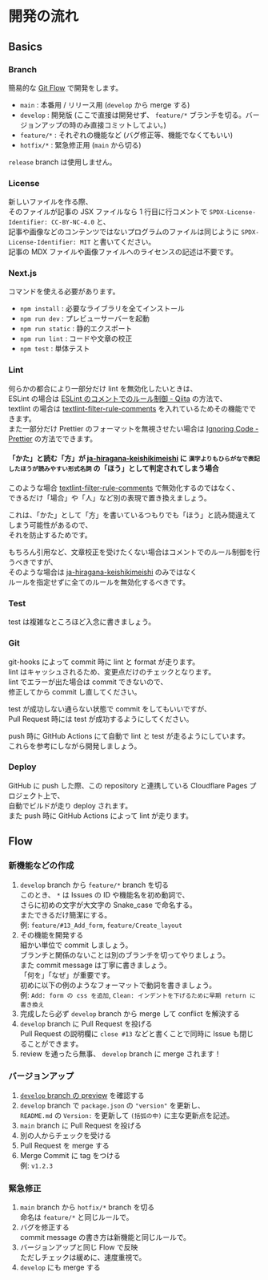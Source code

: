 <!-- SPDX-License-Identifier: MIT -->

# 開発の流れ

## Basics

### Branch

簡易的な [Git Flow](//dev.classmethod.jp/articles/introduce-git-flow/) で開発をします。

- `main` : 本番用 / リリース用 (`develop` から merge する)
- `develop` : 開発版 (ここで直接は開発せず、 `feature/*` ブランチを切る。バージョンアップの時のみ直接コミットしてよい。)
- `feature/*` : それぞれの機能など (バグ修正等、機能でなくてもいい)
- `hotfix/*` : 緊急修正用 (`main` から切る)

`release` branch は使用しません。

### License

新しいファイルを作る際、  
そのファイルが記事の JSX ファイルなら 1 行目に行コメントで `SPDX-License-Identifier: CC-BY-NC-4.0` と、  
記事や画像などのコンテンツではないプログラムのファイルは同じように `SPDX-License-Identifier: MIT` と書いてください。  
記事の MDX ファイルや画像ファイルへのライセンスの記述は不要です。

### Next.js

コマンドを使える必要があります。

- `npm install` : 必要なライブラリを全てインストール
- `npm run dev` : プレビューサーバーを起動
- `npm run static` : 静的エクスポート
- `npm run lint` : コードや文章の校正
- `npm test` : 単体テスト

### Lint

何らかの都合により一部分だけ lint を無効化したいときは、  
ESLint の場合は [ESLint のコメントでのルール制御 - Qiita](//qiita.com/nju33/items/2d0cfea4fffbfdbff87a) の方法で、  
textlint の場合は [textlint-filter-rule-comments](//github.com/textlint/textlint-filter-rule-comments) を入れているためその機能でできます。  
また一部分だけ Prettier のフォーマットを無視させたい場合は [Ignoring Code - Prettier](//prettier.io/docs/en/ignore.html) の方法でできます。

#### 「かた」と読む「方」が [ja-hiragana-keishikimeishi](//github.com/lostandfound/textlint-rule-ja-hiragana-keishikimeishi) に `漢字よりもひらがなで表記したほうが読みやすい形式名詞` の「ほう」として判定されてしまう場合

このような場合 [textlint-filter-rule-comments](//github.com/textlint/textlint-filter-rule-comments) で無効化するのではなく、  
できるだけ「場合」や「人」など別の表現で置き換えましょう。

これは、「かた」として「方」を書いているつもりでも「ほう」と読み間違えてしまう可能性があるので、  
それを防止するためです。

もちろん引用など、文章校正を受けたくない場合はコメントでのルール制御を行うべきですが、  
そのような場合は [ja-hiragana-keishikimeishi](//github.com/lostandfound/textlint-rule-ja-hiragana-keishikimeishi) のみではなく  
ルールを指定せずに全てのルールを無効化するべきです。

### Test

test は複雑なところほど入念に書きましょう。

### Git

git-hooks によって commit 時に lint と format が走ります。  
lint はキャッシュされるため、変更点だけのチェックとなります。  
lint でエラーが出た場合は commit できないので、  
修正してから commit し直してください。

test が成功しない通らない状態で commit をしてもいいですが、  
Pull Request 時には test が成功するようにしてください。

push 時に GitHub Actions にて自動で lint と test が走るようにしています。  
これらを参考にしながら開発しましょう。

### Deploy

GitHub に push した際、この repository と連携している Cloudflare Pages プロジェクト上で、  
自動でビルドが走り deploy されます。  
また push 時に GitHub Actions によって lint が走ります。

## Flow

### 新機能などの作成

1. `develop` branch から `feature/*` branch を切る  
   このとき、 `*` は Issues の ID や機能名を初め動詞で、  
   さらに初めの文字が大文字の Snake_case で命名する。  
   またできるだけ簡潔にする。  
   例: `feature/#13_Add_form`, `feature/Create_layout`
2. その機能を開発する  
   細かい単位で commit しましょう。  
   ブランチと関係のないことは別のブランチを切ってやりましょう。  
   また commit message は丁寧に書きましょう。  
   「何を」「なぜ」が重要です。  
   初めに以下の例のようなフォーマットで動詞を書きましょう。  
   例: `Add: form の css を追加`, `Clean: インデントを下げるために早期 return に書き換え`
3. 完成したら必ず `develop` branch から merge して conflict を解決する
4. `develop` branch に Pull Request を投げる  
   Pull Request の説明欄に `close #13` などと書くことで同時に Issue も閉じることができます。
5. review を通ったら無事、 `develop` branch に merge されます！

### バージョンアップ

1. [`develop` branch の preview](//develop.uchikoshi-fes-2022.pages.dev/) を確認する
2. `develop` branch で `package.json` の `"version"` を更新し、  
   `README.md` の `Version:` を更新して `(括弧の中)` に主な更新点を記述。
3. `main` branch に Pull Request を投げる
4. 別の人からチェックを受ける
5. Pull Request を merge する
6. Merge Commit に tag をつける  
   例: `v1.2.3`

### 緊急修正

1. `main` branch から `hotfix/*` branch を切る  
   命名は `feature/*` と同じルールで。
2. バグを修正する  
   commit message の書き方は新機能と同じルールで。
3. バージョンアップと同じ Flow で反映  
   ただしチェックは緩めに、速度重視で。
4. `develop` にも merge する
